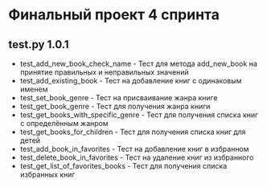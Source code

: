 # Финальный проект 4 спринта

## test.py 1.0.1

* test_add_new_book_check_name - Тест для метода add_new_book на принятие правильных и неправильных значений
* test_add_existing_book - Тест на добавление книг с одинаковым именем
* test_set_book_genre - Тест на присваивание жанра книге
* test_get_book_genre - Тест для получения жанра книги
* test_get_books_with_specific_genre - Тест для получения списка книг с определённым жанром
* test_get_books_for_children - Тест для получения списка книг для детей
* test_add_book_in_favorites - Тест на добавление книг в избранном
* test_delete_book_in_favorites - Тест на удаление книг из избранного
* test_get_list_of_favorites_books - Тест для получения списка избранных книг
